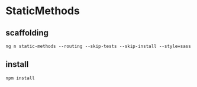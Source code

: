 # StaticMethods

## scaffolding

```shell
ng n static-methods --routing --skip-tests --skip-install --style=sass
```

## install

```shell
npm install
```
